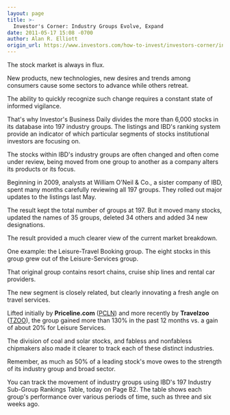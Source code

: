```yaml
---
layout: page
title: >-
  Investor's Corner: Industry Groups Evolve, Expand
date: 2011-05-17 15:08 -0700
author: Alan R. Elliott
origin_url: https://www.investors.com/how-to-invest/investors-corner/investors-corner-industry-groups-evolve-expand/
---
```


The stock market is always in flux.

New products, new technologies, new desires and trends among consumers cause some sectors to advance while others retreat.

The ability to quickly recognize such change requires a constant state of informed vigilance.

That's why Investor's Business Daily divides the more than 6,000 stocks in its database into 197 industry groups. The listings and IBD's ranking system provide an indicator of which particular segments of stocks institutional investors are focusing on.

The stocks within IBD's industry groups are often changed and often come under review, being moved from one group to another as a company alters its products or its focus.

Beginning in 2009, analysts at William O'Neil & Co., a sister company of IBD, spent many months carefully reviewing all 197 groups. They rolled out major updates to the listings last May.

The result kept the total number of groups at 197. But it moved many stocks, updated the names of 35 groups, deleted 34 others and added 34 new designations.

The result provided a much clearer view of the current market breakdown.

One example: the Leisure-Travel Booking group. The eight stocks in this group grew out of the Leisure-Services group.

That original group contains resort chains, cruise ship lines and rental car providers.

The new segment is closely related, but clearly innovating a fresh angle on travel services.

Lifted initially by **Priceline.com** ([PCLN](https://research.investors.com/quote.aspx?symbol=PCLN)) and more recently by **Travelzoo** ([TZOO](https://research.investors.com/quote.aspx?symbol=TZOO)), the group gained more than 130% in the past 12 months vs. a gain of about 20% for Leisure Services.

The division of coal and solar stocks, and fabless and nonfabless chipmakers also made it clearer to track each of these distinct industries.

Remember, as much as 50% of a leading stock's move owes to the strength of its industry group and broad sector.

You can track the movement of industry groups using IBD's 197 Industry Sub-Group Rankings Table, today on Page B2. The table shows each group's performance over various periods of time, such as three and six weeks ago.
